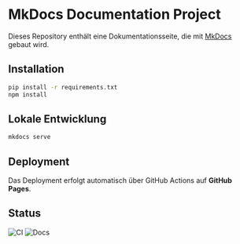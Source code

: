 # MkDocs Documentation Project

Dieses Repository enthält eine Dokumentationsseite, die mit [MkDocs](https://www.mkdocs.org/) gebaut wird.

## Installation

```bash
pip install -r requirements.txt
npm install
```

## Lokale Entwicklung

```bash
mkdocs serve
```

## Deployment

Das Deployment erfolgt automatisch über GitHub Actions auf **GitHub Pages**.

## Status

![CI](https://github.com/OWNER/REPO/actions/workflows/ci.yml/badge.svg)
![Docs](https://github.com/OWNER/REPO/actions/workflows/deploy-docs.yml/badge.svg)
